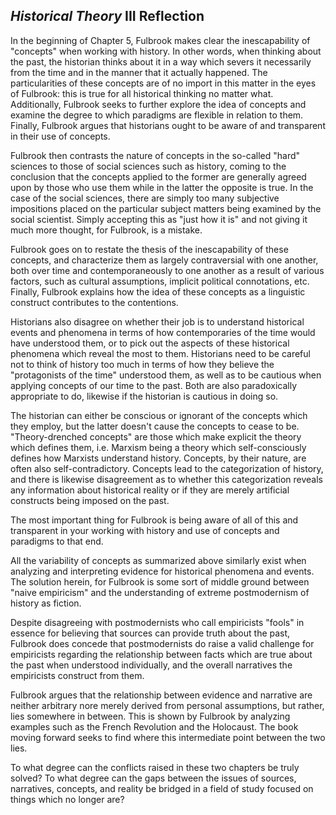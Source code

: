 ## *Historical Theory* III Reflection

In the beginning of Chapter 5, Fulbrook makes clear the inescapability of "concepts" when working with history. In other words, when thinking about the past, the historian thinks about it in a way which severs it necessarily from the time and in the manner that it actually happened. The particularities of these concepts are of no import in this matter in the eyes of Fulbrook: this is true for all historical thinking no matter what. Additionally, Fulbrook seeks to further explore the idea of concepts and examine the degree to which paradigms are flexible in relation to them. Finally, Fulbrook argues that historians ought to be aware of and transparent in their use of concepts.

Fulbrook then contrasts the nature of concepts in the so-called "hard" sciences to those of social sciences such as history, coming to the conclusion that the concepts applied to the former are generally agreed upon by those who use them while in the latter the opposite is true. In the case of the social sciences, there are simply too many subjective impositions placed on the particular subject matters being examined by the social scientist. Simply accepting this as "just how it is" and not giving it much more thought, for Fulbrook, is a mistake.

Fulbrook goes on to restate the thesis of the inescapability of these concepts, and characterize them as largely contraversial with one another, both over time and contemporaneously to one another as a result of various factors, such as cultural assumptions, implicit political connotations, etc. Finally, Fulbrook explains how the idea of these concepts as a linguistic construct contributes to the contentions.

Historians also disagree on whether their job is to understand historical events and phenomena in terms of how contemporaries of the time would have understood them, or to pick out the aspects of these historical phenomena which reveal the most to them. Historians need to be careful not to think of history too much in terms of how they believe the "protagonists of the time" understood them, as well as to be cautious when applying concepts of our time to the past. Both are also paradoxically appropriate to do, likewise if the historian is cautious in doing so.

The historian can either be conscious or ignorant of the concepts which they employ, but the latter doesn't cause the concepts to cease to be. "Theory-drenched concepts" are those which make explicit the theory which defines them, i.e. Marxism being a theory which self-consciously defines how Marxists understand history. Concepts, by their nature, are often also self-contradictory. Concepts lead to the categorization of history, and there is likewise disagreement as to whether this categorization reveals any information about historical reality or if they are merely artificial constructs being imposed on the past.

The most important thing for Fulbrook is being aware of all of this and transparent in your working with history and use of concepts and paradigms to that end.

All the variability of concepts as summarized above similarly exist when analyzing and interpreting evidence for historical phenomena and events. The solution herein, for Fulbrook is some sort of middle ground between "naive empiricism" and the understanding of extreme postmodernism of history as fiction. 

Despite disagreeing with postmodernists who call empiricists "fools" in essence for believing that sources can provide truth about the past, Fulbrook does concede that postmodernists do raise a valid challenge for empiricists regarding the relationship between facts which are true about the past when understood individually, and the overall narratives the empiricists construct from them.

Fulbrook argues that the relationship between evidence and narrative are neither arbitrary nore merely derived from personal assumptions, but rather, lies somewhere in between. This is shown by Fulbrook by analyzing examples such as the French Revolution and the Holocaust. The book moving forward seeks to find where this intermediate point between the two lies.

To what degree can the conflicts raised in these two chapters be truly solved? To what degree can the gaps between the issues of sources, narratives, concepts, and reality be bridged in a field of study focused on things which no longer are?